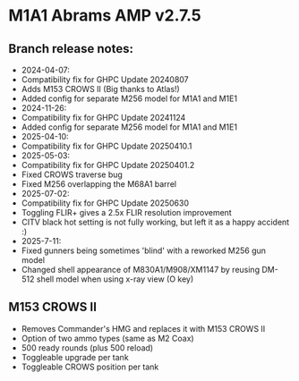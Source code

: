 # M1A1 Abrams AMP v2.7.5

## Branch release notes:
- 2024-04-07:
- Compatibility fix for GHPC Update 20240807
- Adds M153 CROWS II (Big thanks to Atlas!)
- Added config for separate M256 model for M1A1 and M1E1
- 2024-11-26:
- Compatibility fix for GHPC Update 20241124
- Added config for separate M256 model for M1A1 and M1E1
- 2025-04-10:
- Compatibility fix for GHPC Update 20250410.1
- 2025-05-03:
- Compatibility fix for GHPC Update 20250401.2
- Fixed CROWS traverse bug
- Fixed M256 overlapping the M68A1 barrel
- 2025-07-02:
- Compatibility fix for GHPC Update 20250630
- Toggling FLIR+ gives a 2.5x FLIR resolution improvement
- CITV black hot setting is not fully working, but left it as  a happy accident :)
- 2025-7-11:
- Fixed gunners being sometimes 'blind' with a reworked M256 gun model
- Changed shell appearance of M830A1/M908/XM1147 by reusing DM-512 shell model when using x-ray view (O key)

## M153 CROWS II
- Removes Commander's HMG and replaces it with M153 CROWS II
- Option of two ammo types (same as M2 Coax)
- 500 ready rounds (plus 500 reload)
- Toggleable upgrade per tank
- Toggleable CROWS position per tank
